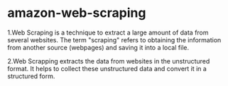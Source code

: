 # **amazon-web-scraping**

1.Web Scraping is a technique to extract a large amount of data from several websites. The term "scraping" refers to obtaining the information from another source (webpages) and saving it into a local file.

2.Web Scrapping extracts the data from websites in the unstructured format. It helps to collect these unstructured data and convert it in a structured form.

